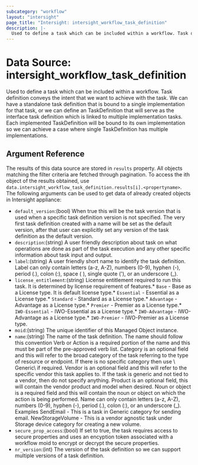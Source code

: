 ```yaml
---
subcategory: "workflow"
layout: "intersight"
page_title: "Intersight: intersight_workflow_task_definition"
description: |-
  Used to define a task which can be included within a workflow. Task definition conveys the intent that we want to achieve with the task. We can have a standalone task definition that is bound to a single implementation for that task, or we can define an TaskDefinition that will serve as the interface task definition which is linked to multiple implementation tasks. Each implemented TaskDefinition will be bound to its own implementation so we can achieve a case where single TaskDefinition has multiple implementations.
---
```


# Data Source: intersight_workflow_task_definition
Used to define a task which can be included within a workflow. Task definition conveys the intent that we want to achieve with the task. We can have a standalone task definition that is bound to a single implementation for that task, or we can define an TaskDefinition that will serve as the interface task definition which is linked to multiple implementation tasks. Each implemented TaskDefinition will be bound to its own implementation so we can achieve a case where single TaskDefinition has multiple implementations.
## Argument Reference
The results of this data source are stored in `results` property.
All objects matching the filter criteria are fetched through pagination.
To access the ith object of the results obtained, use `data.intersight_workflow_task_definition.results[i].<propertyname>`.
The following arguments can be used to get data of already created objects in Intersight appliance:
* `default_version`:(bool) When true this will be the task version that is used when a specific task definition version is not specified. The very first task definition created with a name will be set as the default version, after that user can explicitly set any version of the task definition as the default version. 
* `description`:(string) A user friendly description about task on what operations are done as part of the task execution and any other specific information about task input and output. 
* `label`:(string) A user friendly short name to identify the task definition. Label can only contain letters (a-z, A-Z), numbers (0-9), hyphen (-), period (.), colon (:), space ( ), single quote ('), or an underscore (_). 
* `license_entitlement`:(string) License entitlement required to run this task. It is determined by license requirement of features.* `Base` - Base as a License type. It is default license type.* `Essential` - Essential as a License type.* `Standard` - Standard as a License type.* `Advantage` - Advantage as a License type.* `Premier` - Premier as a License type.* `IWO-Essential` - IWO-Essential as a License type.* `IWO-Advantage` - IWO-Advantage as a License type.* `IWO-Premier` - IWO-Premier as a License type. 
* `moid`:(string) The unique identifier of this Managed Object instance. 
* `name`:(string) The name of the task definition. The name should follow this convention <Verb or Action><Category><Vendor><Product><Noun or object> Verb or Action is a required portion of the name and this must be part of the pre-approved verb list. Category is an optional field and this will refer to the broad category of the task referring to the type of resource or endpoint. If there is no specific category then use \ Generic\  if required. Vendor is an optional field and this will refer to the specific vendor this task applies to. If the task is generic and not tied to a vendor, then do not specify anything. Product is an optional field, this will contain the vendor product and model when desired. Noun or object is a required field and  this will contain the noun or object on which the action is being performed. Name can only contain letters (a-z, A-Z), numbers (0-9), hyphen (-), period (.), colon (:), or an underscore (_). Examples SendEmail  - This is a task in Generic category for sending email. NewStorageVolume - This is a vendor agnostic task under Storage device category for creating a new volume. 
* `secure_prop_access`:(bool) If set to true, the task requires access to secure properties and uses an encyption token associated with a workflow moid to encrypt or decrypt the secure properties. 
* `nr_version`:(int) The version of the task definition so we can support multiple versions of a task definition. 
 